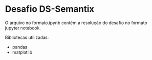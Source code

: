 # Desafio DS-Semantix

O arquivo no formato.ipynb contém a resolução do desafio no formato jupyter notebook.

Bibliotecas utilizadas:
- pandas
- matplotlib
